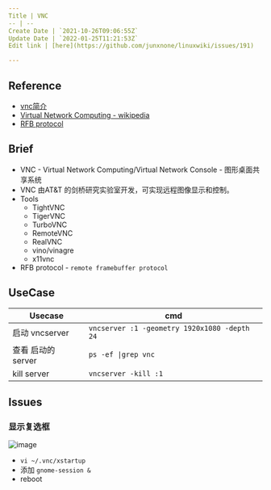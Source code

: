 ```yaml
---
Title | VNC
-- | --
Create Date | `2021-10-26T09:06:55Z`
Update Date | `2022-01-25T11:21:53Z`
Edit link | [here](https://github.com/junxnone/linuxwiki/issues/191)

---
```

## Reference

- [vnc简介](https://github.com/levinit/itnotes/blob/main/vnc.md)
- [Virtual Network Computing - wikipedia](https://en.wikipedia.org/wiki/Virtual_Network_Computing)
- [RFB protocol](https://en.wikipedia.org/wiki/RFB_protocol)


## Brief
- VNC - Virtual Network Computing/Virtual Network Console - 图形桌面共享系统
- VNC 由AT&T 的剑桥研究实验室开发，可实现远程图像显示和控制。
- Tools
  - TightVNC
  - TigerVNC
  - TurboVNC
  - RemoteVNC
  - RealVNC
  - vino/vinagre
  - x11vnc
- RFB protocol - `remote framebuffer protocol`


## UseCase

Usecase | cmd
-- | --
启动 vncserver |  `vncserver :1 -geometry 1920x1080 -depth 24`
查看 启动的 server | `ps -ef \|grep vnc`
kill server | `vncserver -kill :1`

## Issues
### 显示复选框
![image](https://user-images.githubusercontent.com/2216970/150967111-67938d74-01b2-4277-a7fd-27065891ede2.png)

- `vi ~/.vnc/xstartup`
- 添加 `gnome-session &`
- reboot
